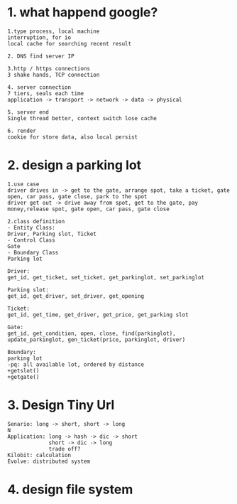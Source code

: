 # 1. what happend google?  
    
    1.type process, local machine
    interruption, for io
    local cache for searching recent result
    
    2. DNS find server IP
    
    3.http / https connections
    3 shake hands, TCP connection
    
    4. server connection
    7 tiers, seals each time
    application -> transport -> network -> data -> physical
    
    5. server end
    Single thread better, context switch lose cache
    
    6. render
    cookie for store data, also local persist
    
  
# 2. design a parking lot

    1.use case
    driver drives in -> get to the gate, arrange spot, take a ticket, gate open, car pass, gate close, park to the spot
    driver get out -> drive away from spot, get to the gate, pay money,release spot, gate open, car pass, gate close
    
    2.class definition
    - Entity Class:
    Driver, Parking slot, Ticket
    - Control Class
    Gate
    - Boundary Class
    Parking lot
    
    Driver:
    get_id, get_ticket, set_ticket, get_parkinglot, set_parkinglot
    
    Parking slot:
    get_id, get_driver, set_driver, get_opening
    
    Ticket:
    get_id, get_time, get_driver, get_price, get_parking slot
    
    Gate:
    get_id, get_condition, open, close, find(parkinglot), update_parkinglot, gen_ticket(price, parkinglot, driver)
    
    Boundary:
    parking lot
    -pq: all available lot, ordered by distance
    +getslot()
    +getgate()
    
# 3. Design Tiny Url
    Senario: long -> short, short -> long
    N
    Application: long -> hash -> dic -> short
                 short -> dic -> long
                 trade off?
    Kilobit: calculation
    Evolve: distributed system

# 4. design file system
    
